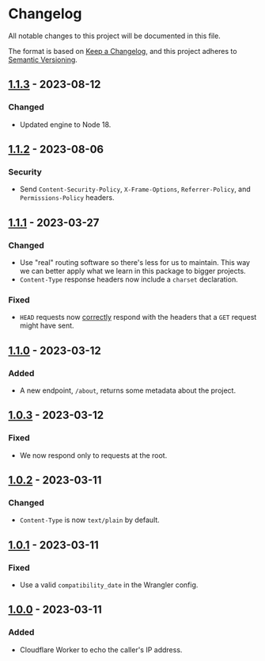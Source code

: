 # Changelog

All notable changes to this project will be documented in this file.

The format is based on [Keep a Changelog](https://keepachangelog.com/en/1.0.0/),
and this project adheres to [Semantic Versioning](https://semver.org/spec/v2.0.0.html).

## [1.1.3] - 2023-08-12

### Changed

- Updated engine to Node 18.

## [1.1.2] - 2023-08-06

### Security

- Send `Content-Security-Policy`, `X-Frame-Options`, `Referrer-Policy`, and `Permissions-Policy` headers.

## [1.1.1] - 2023-03-27

### Changed

- Use "real" routing software so there's less for us to maintain. This way we can better apply what we learn in this package to bigger projects.
- `Content-Type` response headers now include a `charset` declaration.

### Fixed

- `HEAD` requests now [correctly](https://developer.mozilla.org/en-US/docs/web/http/methods/head) respond with the headers that a `GET` request might have sent.

## [1.1.0] - 2023-03-12

### Added

- A new endpoint, `/about`, returns some metadata about the project.

## [1.0.3] - 2023-03-12

### Fixed

- We now respond only to requests at the root.

## [1.0.2] - 2023-03-11

### Changed

- `Content-Type` is now `text/plain` by default.

## [1.0.1] - 2023-03-11

### Fixed

- Use a valid `compatibility_date` in the Wrangler config.

## [1.0.0] - 2023-03-11

### Added

- Cloudflare Worker to echo the caller's IP address.

[1.1.3]: https://github.com/AverageHelper/ip-echo-cloudflare/compare/v1.1.2...v1.1.3
[1.1.2]: https://github.com/AverageHelper/ip-echo-cloudflare/compare/v1.1.1...v1.1.2
[1.1.1]: https://github.com/AverageHelper/ip-echo-cloudflare/compare/v1.1.0...v1.1.1
[1.1.0]: https://github.com/AverageHelper/ip-echo-cloudflare/compare/v1.0.3...v1.1.0
[1.0.3]: https://github.com/AverageHelper/ip-echo-cloudflare/compare/v1.0.2...v1.0.3
[1.0.2]: https://github.com/AverageHelper/ip-echo-cloudflare/compare/v1.0.1...v1.0.2
[1.0.1]: https://github.com/AverageHelper/ip-echo-cloudflare/compare/v1.0.0...v1.0.1
[1.0.0]: https://github.com/AverageHelper/ip-echo-cloudflare/releases/tag/v1.0.0
